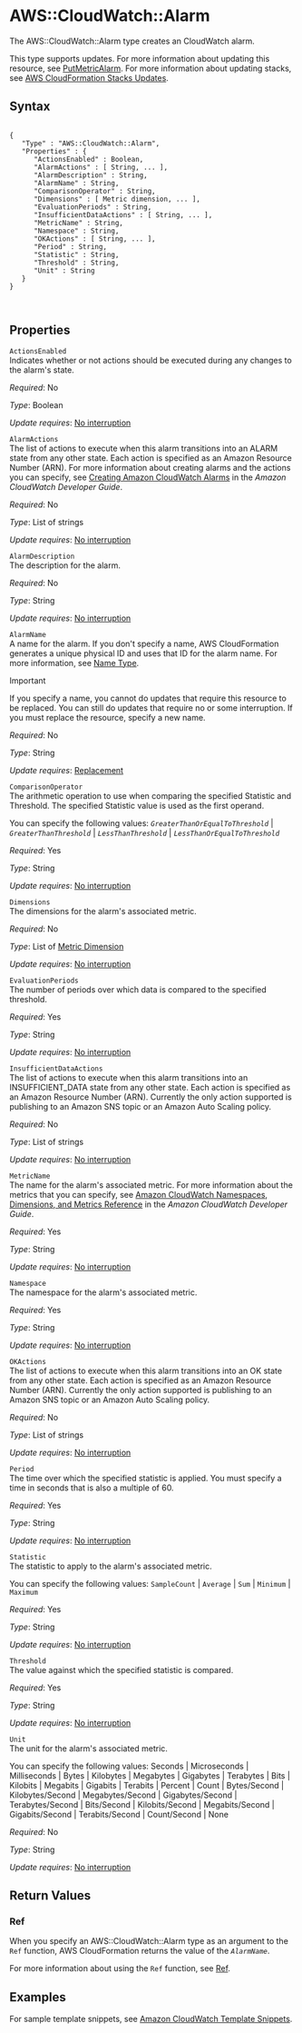 AWS::CloudWatch::Alarm
======================

The AWS::CloudWatch::Alarm type creates an CloudWatch alarm.

This type supports updates. For more information about updating this resource, see [PutMetricAlarm](http://docs.aws.amazon.com/AmazonCloudWatch/latest/APIReference/API_PutMetricAlarm.html). For more information about updating stacks, see [AWS CloudFormation Stacks Updates](using-cfn-updating-stacks.html "AWS CloudFormation Stacks Updates").

Syntax
------

``` {.programlisting}
      
{
   "Type" : "AWS::CloudWatch::Alarm",
   "Properties" : {
      "ActionsEnabled" : Boolean,
      "AlarmActions" : [ String, ... ],
      "AlarmDescription" : String,
      "AlarmName" : String,
      "ComparisonOperator" : String,
      "Dimensions" : [ Metric dimension, ... ],
      "EvaluationPeriods" : String,
      "InsufficientDataActions" : [ String, ... ],
      "MetricName" : String,
      "Namespace" : String,
      "OKActions" : [ String, ... ],
      "Period" : String,
      "Statistic" : String,
      "Threshold" : String,
      "Unit" : String
   }
}
      
    
```

Properties
----------

 `ActionsEnabled`   
Indicates whether or not actions should be executed during any changes to the alarm's state.

*Required*: No

*Type*: Boolean

*Update requires*: [No interruption](using-cfn-updating-stacks-update-behaviors.html#update-no-interrupt)

 `AlarmActions`   
The list of actions to execute when this alarm transitions into an ALARM state from any other state. Each action is specified as an Amazon Resource Number (ARN). For more information about creating alarms and the actions you can specify, see [Creating Amazon CloudWatch Alarms](http://docs.aws.amazon.com/AmazonCloudWatch/latest/DeveloperGuide/AlarmThatSendsEmail.html) in the *Amazon CloudWatch Developer Guide*.

*Required*: No

*Type*: List of strings

*Update requires*: [No interruption](using-cfn-updating-stacks-update-behaviors.html#update-no-interrupt)

 `AlarmDescription`   
The description for the alarm.

*Required*: No

*Type*: String

*Update requires*: [No interruption](using-cfn-updating-stacks-update-behaviors.html#update-no-interrupt)

 `AlarmName`   
A name for the alarm. If you don't specify a name, AWS CloudFormation generates a unique physical ID and uses that ID for the alarm name. For more information, see [Name Type](aws-properties-name.html "Name Type").

Important

If you specify a name, you cannot do updates that require this resource to be replaced. You can still do updates that require no or some interruption. If you must replace the resource, specify a new name.

*Required*: No

*Type*: String

*Update requires*: [Replacement](using-cfn-updating-stacks-update-behaviors.html#update-replacement)

 `ComparisonOperator`   
The arithmetic operation to use when comparing the specified Statistic and Threshold. The specified Statistic value is used as the first operand.

You can specify the following values: *`GreaterThanOrEqualToThreshold`* | *`GreaterThanThreshold`* | *`LessThanThreshold`* | *`LessThanOrEqualToThreshold`*

*Required*: Yes

*Type*: String

*Update requires*: [No interruption](using-cfn-updating-stacks-update-behaviors.html#update-no-interrupt)

 `Dimensions`   
The dimensions for the alarm's associated metric.

*Required*: No

*Type*: List of [Metric Dimension](aws-properties-cw-dimension.html "CloudWatch Metric Dimension Property Type")

*Update requires*: [No interruption](using-cfn-updating-stacks-update-behaviors.html#update-no-interrupt)

 `EvaluationPeriods`   
The number of periods over which data is compared to the specified threshold.

*Required*: Yes

*Type*: String

*Update requires*: [No interruption](using-cfn-updating-stacks-update-behaviors.html#update-no-interrupt)

 `InsufficientDataActions`   
The list of actions to execute when this alarm transitions into an INSUFFICIENT\_DATA state from any other state. Each action is specified as an Amazon Resource Number (ARN). Currently the only action supported is publishing to an Amazon SNS topic or an Amazon Auto Scaling policy.

*Required*: No

*Type*: List of strings

*Update requires*: [No interruption](using-cfn-updating-stacks-update-behaviors.html#update-no-interrupt)

 `MetricName`   
The name for the alarm's associated metric. For more information about the metrics that you can specify, see [Amazon CloudWatch Namespaces, Dimensions, and Metrics Reference](http://docs.aws.amazon.com/AmazonCloudWatch/latest/DeveloperGuide/CW_Support_For_AWS.html) in the *Amazon CloudWatch Developer Guide*.

*Required*: Yes

*Type*: String

*Update requires*: [No interruption](using-cfn-updating-stacks-update-behaviors.html#update-no-interrupt)

 `Namespace`   
The namespace for the alarm's associated metric.

*Required*: Yes

*Type*: String

*Update requires*: [No interruption](using-cfn-updating-stacks-update-behaviors.html#update-no-interrupt)

 `OKActions`   
The list of actions to execute when this alarm transitions into an OK state from any other state. Each action is specified as an Amazon Resource Number (ARN). Currently the only action supported is publishing to an Amazon SNS topic or an Amazon Auto Scaling policy.

*Required*: No

*Type*: List of strings

*Update requires*: [No interruption](using-cfn-updating-stacks-update-behaviors.html#update-no-interrupt)

 `Period`   
The time over which the specified statistic is applied. You must specify a time in seconds that is also a multiple of 60.

*Required*: Yes

*Type*: String

*Update requires*: [No interruption](using-cfn-updating-stacks-update-behaviors.html#update-no-interrupt)

 `Statistic`   
The statistic to apply to the alarm's associated metric.

You can specify the following values: `SampleCount` | `Average` | `Sum` | `Minimum` | `Maximum`

*Required*: Yes

*Type*: String

*Update requires*: [No interruption](using-cfn-updating-stacks-update-behaviors.html#update-no-interrupt)

 `Threshold`   
The value against which the specified statistic is compared.

*Required*: Yes

*Type*: String

*Update requires*: [No interruption](using-cfn-updating-stacks-update-behaviors.html#update-no-interrupt)

 `Unit`   
The unit for the alarm's associated metric.

You can specify the following values: Seconds | Microseconds | Milliseconds | Bytes | Kilobytes | Megabytes | Gigabytes | Terabytes | Bits | Kilobits | Megabits | Gigabits | Terabits | Percent | Count | Bytes/Second | Kilobytes/Second | Megabytes/Second | Gigabytes/Second | Terabytes/Second | Bits/Second | Kilobits/Second | Megabits/Second | Gigabits/Second | Terabits/Second | Count/Second | None

*Required*: No

*Type*: String

*Update requires*: [No interruption](using-cfn-updating-stacks-update-behaviors.html#update-no-interrupt)

Return Values
-------------

### Ref

When you specify an AWS::CloudWatch::Alarm type as an argument to the `Ref` function, AWS CloudFormation returns the value of the *`AlarmName`*.

For more information about using the `Ref` function, see [Ref](intrinsic-function-reference-ref.html "Ref").

Examples
--------

For sample template snippets, see [Amazon CloudWatch Template Snippets](quickref-cloudwatch.html "Amazon CloudWatch Template Snippets").

